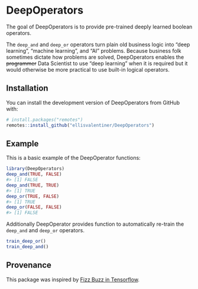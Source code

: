 
<!-- README.md is generated from README.Rmd. Please edit that file -->

# DeepOperators

The goal of DeepOperators is to provide pre-trained deeply learned
boolean operators.

The `deep_and` and `deep_or` operators turn plain old business logic
into “deep learning”, “machine learning”, and “AI” problems. Because
business folk sometimes dictate how problems are solved, DeepOperators
enables the ~~programmer~~ Data Scientist to use “deep learning” when it
is required but it would otherwise be more practical to use built-in
logical operators.

## Installation

You can install the development version of DeepOperators from GitHub
with:

``` r
# install.packages("remotes")
remotes::install_github("ellisvalentiner/DeepOperators")
```

## Example

This is a basic example of the DeepOperator functions:

``` r
library(DeepOperators)
deep_and(TRUE, FALSE)
#> [1] FALSE
deep_and(TRUE, TRUE)
#> [1] TRUE
deep_or(TRUE, FALSE)
#> [1] TRUE
deep_or(FALSE, FALSE)
#> [1] FALSE
```

Additionally DeepOperator provides function to automatically re-train
the `deep_and` and `deep_or` operators.

``` r
train_deep_or()
train_deep_and()
```

## Provenance

This package was inspired by [Fizz Buzz in
Tensorflow](http://joelgrus.com/2016/05/23/fizz-buzz-in-tensorflow/).
